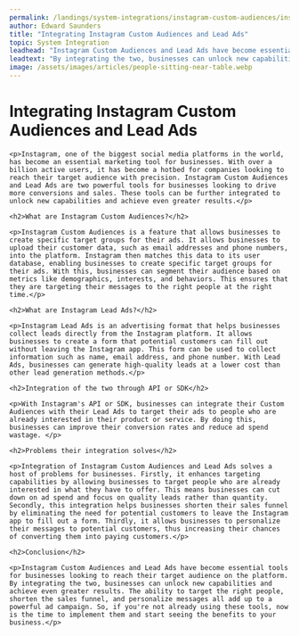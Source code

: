 ```yaml
---
permalink: /landings/system-integrations/instagram-custom-audiences/instagram-lead-ads
author: Edward Saunders
title: "Integrating Instagram Custom Audiences and Lead Ads"
topic: System Integration
leadhead: "Instagram Custom Audiences and Lead Ads have become essential tools for businesses looking to reach their target audience on the platform"
leadtext: "By integrating the two, businesses can unlock new capabilities and achieve even greater results. The ability to target the right people, shorten the sales funnel, and personalize messages all add up to a powerful ad campaign. So, if you're not already using these tools, now is the time to implement them and start seeing the benefits to your business."
image: /assets/images/articles/people-sitting-near-table.webp
---
```

<div class="arttext">
	<h1>Integrating Instagram Custom Audiences and Lead Ads</h1>

	<p>Instagram, one of the biggest social media platforms in the world, has become an essential marketing tool for businesses. With over a billion active users, it has become a hotbed for companies looking to reach their target audience with precision. Instagram Custom Audiences and Lead Ads are two powerful tools for businesses looking to drive more conversions and sales. These tools can be further integrated to unlock new capabilities and achieve even greater results.</p>

	<h2>What are Instagram Custom Audiences?</h2>

	<p>Instagram Custom Audiences is a feature that allows businesses to create specific target groups for their ads. It allows businesses to upload their customer data, such as email addresses and phone numbers, into the platform. Instagram then matches this data to its user database, enabling businesses to create specific target groups for their ads. With this, businesses can segment their audience based on metrics like demographics, interests, and behaviors. This ensures that they are targeting their messages to the right people at the right time.</p>

	<h2>What are Instagram Lead Ads?</h2>

	<p>Instagram Lead Ads is an advertising format that helps businesses collect leads directly from the Instagram platform. It allows businesses to create a form that potential customers can fill out without leaving the Instagram app. This form can be used to collect information such as name, email address, and phone number. With Lead Ads, businesses can generate high-quality leads at a lower cost than other lead generation methods.</p>

	<h2>Integration of the two through API or SDK</h2>

	<p>With Instagram's API or SDK, businesses can integrate their Custom Audiences with their Lead Ads to target their ads to people who are already interested in their product or service. By doing this, businesses can improve their conversion rates and reduce ad spend wastage. </p>

	<h2>Problems their integration solves</h2>

	<p>Integration of Instagram Custom Audiences and Lead Ads solves a host of problems for businesses. Firstly, it enhances targeting capabilities by allowing businesses to target people who are already interested in what they have to offer. This means businesses can cut down on ad spend and focus on quality leads rather than quantity. Secondly, this integration helps businesses shorten their sales funnel by eliminating the need for potential customers to leave the Instagram app to fill out a form. Thirdly, it allows businesses to personalize their messages to potential customers, thus increasing their chances of converting them into paying customers.</p>

	<h2>Conclusion</h2>

	<p>Instagram Custom Audiences and Lead Ads have become essential tools for businesses looking to reach their target audience on the platform. By integrating the two, businesses can unlock new capabilities and achieve even greater results. The ability to target the right people, shorten the sales funnel, and personalize messages all add up to a powerful ad campaign. So, if you're not already using these tools, now is the time to implement them and start seeing the benefits to your business.</p>

</div>
